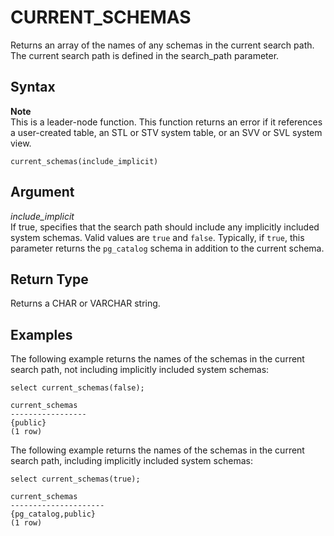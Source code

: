 # CURRENT\_SCHEMAS<a name="r_CURRENT_SCHEMAS"></a>

Returns an array of the names of any schemas in the current search path\. The current search path is defined in the search\_path parameter\. 

## Syntax<a name="r_CURRENT_SCHEMAS-synopsis"></a>

**Note**  
This is a leader\-node function\. This function returns an error if it references a user\-created table, an STL or STV system table, or an SVV or SVL system view\.

```
current_schemas(include_implicit)
```

## Argument<a name="r_CURRENT_SCHEMAS-argument"></a>

 *include\_implicit*   
If true, specifies that the search path should include any implicitly included system schemas\. Valid values are `true` and `false`\. Typically, if `true`, this parameter returns the `pg_catalog` schema in addition to the current schema\. 

## Return Type<a name="r_CURRENT_SCHEMAS-return-type"></a>

Returns a CHAR or VARCHAR string\. 

## Examples<a name="r_CURRENT_SCHEMAS-examples"></a>

The following example returns the names of the schemas in the current search path, not including implicitly included system schemas: 

```
select current_schemas(false);

current_schemas
-----------------
{public}
(1 row)
```

The following example returns the names of the schemas in the current search path, including implicitly included system schemas: 

```
select current_schemas(true);

current_schemas
---------------------
{pg_catalog,public}
(1 row)
```